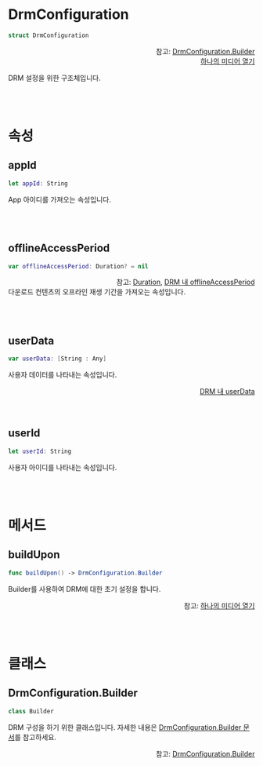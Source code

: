 # DrmConfiguration

```swift
struct DrmConfiguration
```

<div align="right">
참고: <a href="../../class/drm-configuration-builder/home.md">DrmConfiguration.Builder</a><br>
<a href="../../how-to-use/home.md#하나의-미디어-열기">하나의 미디어 열기</a>
</div>

DRM 설정을 위한 구조체입니다.

<br><br>
# 속성

## appId
```swift
let appId: String
```

App 아이디를 가져오는 속성입니다.

<br><br>
## offlineAccessPeriod
```swift
var offlineAccessPeriod: Duration? = nil
```

<div align="right">
참고: <a href="../../struct/duration/home.md">Duration</a>, 
<a href="../../../agent/home.md#drm">DRM 내 offlineAccessPeriod</a>
</div>
다운로드 컨텐츠의 오프라인 재생 기간을 가져오는 속성입니다.

<br><br>
## userData
```swift
var userData: [String : Any]
```
사용자 데이터를 나타내는 속성입니다. 
<div align="right">
<a href="../../../agent/home.md#drm">DRM 내 userData</a>
</div

<br><br>
## userId
```swift
let userId: String
```
사용자 아이디를 나타내는 속성입니다.

<br><br>
# 메서드

## buildUpon
```swift
func buildUpon() -> DrmConfiguration.Builder
```
Builder를 사용하여 DRM에 대한 초기 설정을 합니다.

<div align="right">
참고: <a href="../../how-to-use/home.md#하나의-미디어-열기">하나의 미디어 열기</a>
</div>

<br><br>
# 클래스

## DrmConfiguration.Builder

```swift
class Builder
```

DRM 구성을 하기 위한 클래스입니다. 자세한 내용은 [DrmConfiguration.Builder 문서](../../class/drm-configuration-builder/home.md)를 참고하세요.

<div align="right">
참고: <a href="../../class/drm-configuration-builder/home.md">DrmConfiguration.Builder</a>
</div>
